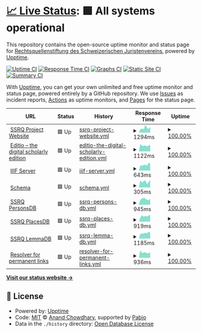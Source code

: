 # [📈 Live Status](https://status.ssrq-sds-fds.ch): <!--live status--> **🟩 All systems operational**

This repository contains the open-source uptime monitor and status page for [Rechtsquellenstiftung des Schweizerischen Juristenvereins](www.ssrq-sds-fds.ch), powered by [Upptime](https://github.com/upptime/upptime).

[![Uptime CI](https://github.com/SSRQ-SDS-FDS/ssrq-uptime/workflows/Uptime%20CI/badge.svg)](https://github.com/SSRQ-SDS-FDS/ssrq-uptime/actions?query=workflow%3A%22Uptime+CI%22)
[![Response Time CI](https://github.com/SSRQ-SDS-FDS/ssrq-uptime/workflows/Response%20Time%20CI/badge.svg)](https://github.com/SSRQ-SDS-FDS/ssrq-uptime/actions?query=workflow%3A%22Response+Time+CI%22)
[![Graphs CI](https://github.com/SSRQ-SDS-FDS/ssrq-uptime/workflows/Graphs%20CI/badge.svg)](https://github.com/SSRQ-SDS-FDS/ssrq-uptime/actions?query=workflow%3A%22Graphs+CI%22)
[![Static Site CI](https://github.com/SSRQ-SDS-FDS/ssrq-uptime/workflows/Static%20Site%20CI/badge.svg)](https://github.com/SSRQ-SDS-FDS/ssrq-uptime/actions?query=workflow%3A%22Static+Site+CI%22)
[![Summary CI](https://github.com/SSRQ-SDS-FDS/ssrq-uptime/workflows/Summary%20CI/badge.svg)](https://github.com/SSRQ-SDS-FDS/ssrq-uptime/actions?query=workflow%3A%22Summary+CI%22)

With [Upptime](https://upptime.js.org), you can get your own unlimited and free uptime monitor and status page, powered entirely by a GitHub repository. We use [Issues](https://github.com/SSRQ-SDS-FDS/ssrq-uptime/issues) as incident reports, [Actions](https://github.com/SSRQ-SDS-FDS/ssrq-uptime/actions) as uptime monitors, and [Pages](https://status.ssrq-sds-fds.ch) for the status page.

<!--start: status pages-->
<!-- This summary is generated by Upptime (https://github.com/upptime/upptime) -->
<!-- Do not edit this manually, your changes will be overwritten -->
<!-- prettier-ignore -->
| URL | Status | History | Response Time | Uptime |
| --- | ------ | ------- | ------------- | ------ |
| <img alt="" src="https://icons.duckduckgo.com/ip3/ssrq-sds-fds.ch.ico" height="13"> [SSRQ Project Website](http://ssrq-sds-fds.ch) | 🟩 Up | [ssrq-project-website.yml](https://github.com/SSRQ-SDS-FDS/ssrq-uptime/commits/HEAD/history/ssrq-project-website.yml) | <details><summary><img alt="Response time graph" src="./graphs/ssrq-project-website/response-time-week.png" height="20"> 1294ms</summary><br><a href="https://status.ssrq-sds-fds.ch/history/ssrq-project-website"><img alt="Response time 1547" src="https://img.shields.io/endpoint?url=https%3A%2F%2Fraw.githubusercontent.com%2FSSRQ-SDS-FDS%2Fssrq-uptime%2FHEAD%2Fapi%2Fssrq-project-website%2Fresponse-time.json"></a><br><a href="https://status.ssrq-sds-fds.ch/history/ssrq-project-website"><img alt="24-hour response time 1388" src="https://img.shields.io/endpoint?url=https%3A%2F%2Fraw.githubusercontent.com%2FSSRQ-SDS-FDS%2Fssrq-uptime%2FHEAD%2Fapi%2Fssrq-project-website%2Fresponse-time-day.json"></a><br><a href="https://status.ssrq-sds-fds.ch/history/ssrq-project-website"><img alt="7-day response time 1294" src="https://img.shields.io/endpoint?url=https%3A%2F%2Fraw.githubusercontent.com%2FSSRQ-SDS-FDS%2Fssrq-uptime%2FHEAD%2Fapi%2Fssrq-project-website%2Fresponse-time-week.json"></a><br><a href="https://status.ssrq-sds-fds.ch/history/ssrq-project-website"><img alt="30-day response time 1157" src="https://img.shields.io/endpoint?url=https%3A%2F%2Fraw.githubusercontent.com%2FSSRQ-SDS-FDS%2Fssrq-uptime%2FHEAD%2Fapi%2Fssrq-project-website%2Fresponse-time-month.json"></a><br><a href="https://status.ssrq-sds-fds.ch/history/ssrq-project-website"><img alt="1-year response time 1552" src="https://img.shields.io/endpoint?url=https%3A%2F%2Fraw.githubusercontent.com%2FSSRQ-SDS-FDS%2Fssrq-uptime%2FHEAD%2Fapi%2Fssrq-project-website%2Fresponse-time-year.json"></a></details> | <details><summary><a href="https://status.ssrq-sds-fds.ch/history/ssrq-project-website">100.00%</a></summary><a href="https://status.ssrq-sds-fds.ch/history/ssrq-project-website"><img alt="All-time uptime 99.56%" src="https://img.shields.io/endpoint?url=https%3A%2F%2Fraw.githubusercontent.com%2FSSRQ-SDS-FDS%2Fssrq-uptime%2FHEAD%2Fapi%2Fssrq-project-website%2Fuptime.json"></a><br><a href="https://status.ssrq-sds-fds.ch/history/ssrq-project-website"><img alt="24-hour uptime 100.00%" src="https://img.shields.io/endpoint?url=https%3A%2F%2Fraw.githubusercontent.com%2FSSRQ-SDS-FDS%2Fssrq-uptime%2FHEAD%2Fapi%2Fssrq-project-website%2Fuptime-day.json"></a><br><a href="https://status.ssrq-sds-fds.ch/history/ssrq-project-website"><img alt="7-day uptime 100.00%" src="https://img.shields.io/endpoint?url=https%3A%2F%2Fraw.githubusercontent.com%2FSSRQ-SDS-FDS%2Fssrq-uptime%2FHEAD%2Fapi%2Fssrq-project-website%2Fuptime-week.json"></a><br><a href="https://status.ssrq-sds-fds.ch/history/ssrq-project-website"><img alt="30-day uptime 100.00%" src="https://img.shields.io/endpoint?url=https%3A%2F%2Fraw.githubusercontent.com%2FSSRQ-SDS-FDS%2Fssrq-uptime%2FHEAD%2Fapi%2Fssrq-project-website%2Fuptime-month.json"></a><br><a href="https://status.ssrq-sds-fds.ch/history/ssrq-project-website"><img alt="1-year uptime 99.49%" src="https://img.shields.io/endpoint?url=https%3A%2F%2Fraw.githubusercontent.com%2FSSRQ-SDS-FDS%2Fssrq-uptime%2FHEAD%2Fapi%2Fssrq-project-website%2Fuptime-year.json"></a></details>
| <img alt="" src="https://icons.duckduckgo.com/ip3/editio.ssrq-online.ch.ico" height="13"> [Editio – the digital scholarly edition](https://editio.ssrq-online.ch) | 🟩 Up | [editio-the-digital-scholarly-edition.yml](https://github.com/SSRQ-SDS-FDS/ssrq-uptime/commits/HEAD/history/editio-the-digital-scholarly-edition.yml) | <details><summary><img alt="Response time graph" src="./graphs/editio-the-digital-scholarly-edition/response-time-week.png" height="20"> 1122ms</summary><br><a href="https://status.ssrq-sds-fds.ch/history/editio-the-digital-scholarly-edition"><img alt="Response time 1438" src="https://img.shields.io/endpoint?url=https%3A%2F%2Fraw.githubusercontent.com%2FSSRQ-SDS-FDS%2Fssrq-uptime%2FHEAD%2Fapi%2Feditio-the-digital-scholarly-edition%2Fresponse-time.json"></a><br><a href="https://status.ssrq-sds-fds.ch/history/editio-the-digital-scholarly-edition"><img alt="24-hour response time 1524" src="https://img.shields.io/endpoint?url=https%3A%2F%2Fraw.githubusercontent.com%2FSSRQ-SDS-FDS%2Fssrq-uptime%2FHEAD%2Fapi%2Feditio-the-digital-scholarly-edition%2Fresponse-time-day.json"></a><br><a href="https://status.ssrq-sds-fds.ch/history/editio-the-digital-scholarly-edition"><img alt="7-day response time 1122" src="https://img.shields.io/endpoint?url=https%3A%2F%2Fraw.githubusercontent.com%2FSSRQ-SDS-FDS%2Fssrq-uptime%2FHEAD%2Fapi%2Feditio-the-digital-scholarly-edition%2Fresponse-time-week.json"></a><br><a href="https://status.ssrq-sds-fds.ch/history/editio-the-digital-scholarly-edition"><img alt="30-day response time 1069" src="https://img.shields.io/endpoint?url=https%3A%2F%2Fraw.githubusercontent.com%2FSSRQ-SDS-FDS%2Fssrq-uptime%2FHEAD%2Fapi%2Feditio-the-digital-scholarly-edition%2Fresponse-time-month.json"></a><br><a href="https://status.ssrq-sds-fds.ch/history/editio-the-digital-scholarly-edition"><img alt="1-year response time 1341" src="https://img.shields.io/endpoint?url=https%3A%2F%2Fraw.githubusercontent.com%2FSSRQ-SDS-FDS%2Fssrq-uptime%2FHEAD%2Fapi%2Feditio-the-digital-scholarly-edition%2Fresponse-time-year.json"></a></details> | <details><summary><a href="https://status.ssrq-sds-fds.ch/history/editio-the-digital-scholarly-edition">100.00%</a></summary><a href="https://status.ssrq-sds-fds.ch/history/editio-the-digital-scholarly-edition"><img alt="All-time uptime 98.18%" src="https://img.shields.io/endpoint?url=https%3A%2F%2Fraw.githubusercontent.com%2FSSRQ-SDS-FDS%2Fssrq-uptime%2FHEAD%2Fapi%2Feditio-the-digital-scholarly-edition%2Fuptime.json"></a><br><a href="https://status.ssrq-sds-fds.ch/history/editio-the-digital-scholarly-edition"><img alt="24-hour uptime 100.00%" src="https://img.shields.io/endpoint?url=https%3A%2F%2Fraw.githubusercontent.com%2FSSRQ-SDS-FDS%2Fssrq-uptime%2FHEAD%2Fapi%2Feditio-the-digital-scholarly-edition%2Fuptime-day.json"></a><br><a href="https://status.ssrq-sds-fds.ch/history/editio-the-digital-scholarly-edition"><img alt="7-day uptime 100.00%" src="https://img.shields.io/endpoint?url=https%3A%2F%2Fraw.githubusercontent.com%2FSSRQ-SDS-FDS%2Fssrq-uptime%2FHEAD%2Fapi%2Feditio-the-digital-scholarly-edition%2Fuptime-week.json"></a><br><a href="https://status.ssrq-sds-fds.ch/history/editio-the-digital-scholarly-edition"><img alt="30-day uptime 100.00%" src="https://img.shields.io/endpoint?url=https%3A%2F%2Fraw.githubusercontent.com%2FSSRQ-SDS-FDS%2Fssrq-uptime%2FHEAD%2Fapi%2Feditio-the-digital-scholarly-edition%2Fuptime-month.json"></a><br><a href="https://status.ssrq-sds-fds.ch/history/editio-the-digital-scholarly-edition"><img alt="1-year uptime 97.90%" src="https://img.shields.io/endpoint?url=https%3A%2F%2Fraw.githubusercontent.com%2FSSRQ-SDS-FDS%2Fssrq-uptime%2FHEAD%2Fapi%2Feditio-the-digital-scholarly-edition%2Fuptime-year.json"></a></details>
| <img alt="" src="https://icons.duckduckgo.com/ip3/facsimiles.ssrq-sds-fds.ch.ico" height="13"> [IIIF Server](https://facsimiles.ssrq-sds-fds.ch/iiif/2/ADCO_BII_8_19_1r.ptif/info.json) | 🟩 Up | [iiif-server.yml](https://github.com/SSRQ-SDS-FDS/ssrq-uptime/commits/HEAD/history/iiif-server.yml) | <details><summary><img alt="Response time graph" src="./graphs/iiif-server/response-time-week.png" height="20"> 643ms</summary><br><a href="https://status.ssrq-sds-fds.ch/history/iiif-server"><img alt="Response time 589" src="https://img.shields.io/endpoint?url=https%3A%2F%2Fraw.githubusercontent.com%2FSSRQ-SDS-FDS%2Fssrq-uptime%2FHEAD%2Fapi%2Fiiif-server%2Fresponse-time.json"></a><br><a href="https://status.ssrq-sds-fds.ch/history/iiif-server"><img alt="24-hour response time 751" src="https://img.shields.io/endpoint?url=https%3A%2F%2Fraw.githubusercontent.com%2FSSRQ-SDS-FDS%2Fssrq-uptime%2FHEAD%2Fapi%2Fiiif-server%2Fresponse-time-day.json"></a><br><a href="https://status.ssrq-sds-fds.ch/history/iiif-server"><img alt="7-day response time 643" src="https://img.shields.io/endpoint?url=https%3A%2F%2Fraw.githubusercontent.com%2FSSRQ-SDS-FDS%2Fssrq-uptime%2FHEAD%2Fapi%2Fiiif-server%2Fresponse-time-week.json"></a><br><a href="https://status.ssrq-sds-fds.ch/history/iiif-server"><img alt="30-day response time 566" src="https://img.shields.io/endpoint?url=https%3A%2F%2Fraw.githubusercontent.com%2FSSRQ-SDS-FDS%2Fssrq-uptime%2FHEAD%2Fapi%2Fiiif-server%2Fresponse-time-month.json"></a><br><a href="https://status.ssrq-sds-fds.ch/history/iiif-server"><img alt="1-year response time 603" src="https://img.shields.io/endpoint?url=https%3A%2F%2Fraw.githubusercontent.com%2FSSRQ-SDS-FDS%2Fssrq-uptime%2FHEAD%2Fapi%2Fiiif-server%2Fresponse-time-year.json"></a></details> | <details><summary><a href="https://status.ssrq-sds-fds.ch/history/iiif-server">100.00%</a></summary><a href="https://status.ssrq-sds-fds.ch/history/iiif-server"><img alt="All-time uptime 99.94%" src="https://img.shields.io/endpoint?url=https%3A%2F%2Fraw.githubusercontent.com%2FSSRQ-SDS-FDS%2Fssrq-uptime%2FHEAD%2Fapi%2Fiiif-server%2Fuptime.json"></a><br><a href="https://status.ssrq-sds-fds.ch/history/iiif-server"><img alt="24-hour uptime 100.00%" src="https://img.shields.io/endpoint?url=https%3A%2F%2Fraw.githubusercontent.com%2FSSRQ-SDS-FDS%2Fssrq-uptime%2FHEAD%2Fapi%2Fiiif-server%2Fuptime-day.json"></a><br><a href="https://status.ssrq-sds-fds.ch/history/iiif-server"><img alt="7-day uptime 100.00%" src="https://img.shields.io/endpoint?url=https%3A%2F%2Fraw.githubusercontent.com%2FSSRQ-SDS-FDS%2Fssrq-uptime%2FHEAD%2Fapi%2Fiiif-server%2Fuptime-week.json"></a><br><a href="https://status.ssrq-sds-fds.ch/history/iiif-server"><img alt="30-day uptime 100.00%" src="https://img.shields.io/endpoint?url=https%3A%2F%2Fraw.githubusercontent.com%2FSSRQ-SDS-FDS%2Fssrq-uptime%2FHEAD%2Fapi%2Fiiif-server%2Fuptime-month.json"></a><br><a href="https://status.ssrq-sds-fds.ch/history/iiif-server"><img alt="1-year uptime 99.93%" src="https://img.shields.io/endpoint?url=https%3A%2F%2Fraw.githubusercontent.com%2FSSRQ-SDS-FDS%2Fssrq-uptime%2FHEAD%2Fapi%2Fiiif-server%2Fuptime-year.json"></a></details>
| <img alt="" src="https://icons.duckduckgo.com/ip3/schema.ssrq-sds-fds.ch.ico" height="13"> [Schema](https://schema.ssrq-sds-fds.ch/latest/) | 🟩 Up | [schema.yml](https://github.com/SSRQ-SDS-FDS/ssrq-uptime/commits/HEAD/history/schema.yml) | <details><summary><img alt="Response time graph" src="./graphs/schema/response-time-week.png" height="20"> 305ms</summary><br><a href="https://status.ssrq-sds-fds.ch/history/schema"><img alt="Response time 308" src="https://img.shields.io/endpoint?url=https%3A%2F%2Fraw.githubusercontent.com%2FSSRQ-SDS-FDS%2Fssrq-uptime%2FHEAD%2Fapi%2Fschema%2Fresponse-time.json"></a><br><a href="https://status.ssrq-sds-fds.ch/history/schema"><img alt="24-hour response time 325" src="https://img.shields.io/endpoint?url=https%3A%2F%2Fraw.githubusercontent.com%2FSSRQ-SDS-FDS%2Fssrq-uptime%2FHEAD%2Fapi%2Fschema%2Fresponse-time-day.json"></a><br><a href="https://status.ssrq-sds-fds.ch/history/schema"><img alt="7-day response time 305" src="https://img.shields.io/endpoint?url=https%3A%2F%2Fraw.githubusercontent.com%2FSSRQ-SDS-FDS%2Fssrq-uptime%2FHEAD%2Fapi%2Fschema%2Fresponse-time-week.json"></a><br><a href="https://status.ssrq-sds-fds.ch/history/schema"><img alt="30-day response time 340" src="https://img.shields.io/endpoint?url=https%3A%2F%2Fraw.githubusercontent.com%2FSSRQ-SDS-FDS%2Fssrq-uptime%2FHEAD%2Fapi%2Fschema%2Fresponse-time-month.json"></a><br><a href="https://status.ssrq-sds-fds.ch/history/schema"><img alt="1-year response time 317" src="https://img.shields.io/endpoint?url=https%3A%2F%2Fraw.githubusercontent.com%2FSSRQ-SDS-FDS%2Fssrq-uptime%2FHEAD%2Fapi%2Fschema%2Fresponse-time-year.json"></a></details> | <details><summary><a href="https://status.ssrq-sds-fds.ch/history/schema">100.00%</a></summary><a href="https://status.ssrq-sds-fds.ch/history/schema"><img alt="All-time uptime 100.00%" src="https://img.shields.io/endpoint?url=https%3A%2F%2Fraw.githubusercontent.com%2FSSRQ-SDS-FDS%2Fssrq-uptime%2FHEAD%2Fapi%2Fschema%2Fuptime.json"></a><br><a href="https://status.ssrq-sds-fds.ch/history/schema"><img alt="24-hour uptime 100.00%" src="https://img.shields.io/endpoint?url=https%3A%2F%2Fraw.githubusercontent.com%2FSSRQ-SDS-FDS%2Fssrq-uptime%2FHEAD%2Fapi%2Fschema%2Fuptime-day.json"></a><br><a href="https://status.ssrq-sds-fds.ch/history/schema"><img alt="7-day uptime 100.00%" src="https://img.shields.io/endpoint?url=https%3A%2F%2Fraw.githubusercontent.com%2FSSRQ-SDS-FDS%2Fssrq-uptime%2FHEAD%2Fapi%2Fschema%2Fuptime-week.json"></a><br><a href="https://status.ssrq-sds-fds.ch/history/schema"><img alt="30-day uptime 100.00%" src="https://img.shields.io/endpoint?url=https%3A%2F%2Fraw.githubusercontent.com%2FSSRQ-SDS-FDS%2Fssrq-uptime%2FHEAD%2Fapi%2Fschema%2Fuptime-month.json"></a><br><a href="https://status.ssrq-sds-fds.ch/history/schema"><img alt="1-year uptime 99.99%" src="https://img.shields.io/endpoint?url=https%3A%2F%2Fraw.githubusercontent.com%2FSSRQ-SDS-FDS%2Fssrq-uptime%2FHEAD%2Fapi%2Fschema%2Fuptime-year.json"></a></details>
| <img alt="" src="https://icons.duckduckgo.com/ip3/personae.ssrq-sds-fds.ch.ico" height="13"> [SSRQ PersonsDB](https://personae.ssrq-sds-fds.ch) | 🟩 Up | [ssrq-persons-db.yml](https://github.com/SSRQ-SDS-FDS/ssrq-uptime/commits/HEAD/history/ssrq-persons-db.yml) | <details><summary><img alt="Response time graph" src="./graphs/ssrq-persons-db/response-time-week.png" height="20"> 945ms</summary><br><a href="https://status.ssrq-sds-fds.ch/history/ssrq-persons-db"><img alt="Response time 1017" src="https://img.shields.io/endpoint?url=https%3A%2F%2Fraw.githubusercontent.com%2FSSRQ-SDS-FDS%2Fssrq-uptime%2FHEAD%2Fapi%2Fssrq-persons-db%2Fresponse-time.json"></a><br><a href="https://status.ssrq-sds-fds.ch/history/ssrq-persons-db"><img alt="24-hour response time 1136" src="https://img.shields.io/endpoint?url=https%3A%2F%2Fraw.githubusercontent.com%2FSSRQ-SDS-FDS%2Fssrq-uptime%2FHEAD%2Fapi%2Fssrq-persons-db%2Fresponse-time-day.json"></a><br><a href="https://status.ssrq-sds-fds.ch/history/ssrq-persons-db"><img alt="7-day response time 945" src="https://img.shields.io/endpoint?url=https%3A%2F%2Fraw.githubusercontent.com%2FSSRQ-SDS-FDS%2Fssrq-uptime%2FHEAD%2Fapi%2Fssrq-persons-db%2Fresponse-time-week.json"></a><br><a href="https://status.ssrq-sds-fds.ch/history/ssrq-persons-db"><img alt="30-day response time 911" src="https://img.shields.io/endpoint?url=https%3A%2F%2Fraw.githubusercontent.com%2FSSRQ-SDS-FDS%2Fssrq-uptime%2FHEAD%2Fapi%2Fssrq-persons-db%2Fresponse-time-month.json"></a><br><a href="https://status.ssrq-sds-fds.ch/history/ssrq-persons-db"><img alt="1-year response time 1020" src="https://img.shields.io/endpoint?url=https%3A%2F%2Fraw.githubusercontent.com%2FSSRQ-SDS-FDS%2Fssrq-uptime%2FHEAD%2Fapi%2Fssrq-persons-db%2Fresponse-time-year.json"></a></details> | <details><summary><a href="https://status.ssrq-sds-fds.ch/history/ssrq-persons-db">100.00%</a></summary><a href="https://status.ssrq-sds-fds.ch/history/ssrq-persons-db"><img alt="All-time uptime 96.26%" src="https://img.shields.io/endpoint?url=https%3A%2F%2Fraw.githubusercontent.com%2FSSRQ-SDS-FDS%2Fssrq-uptime%2FHEAD%2Fapi%2Fssrq-persons-db%2Fuptime.json"></a><br><a href="https://status.ssrq-sds-fds.ch/history/ssrq-persons-db"><img alt="24-hour uptime 100.00%" src="https://img.shields.io/endpoint?url=https%3A%2F%2Fraw.githubusercontent.com%2FSSRQ-SDS-FDS%2Fssrq-uptime%2FHEAD%2Fapi%2Fssrq-persons-db%2Fuptime-day.json"></a><br><a href="https://status.ssrq-sds-fds.ch/history/ssrq-persons-db"><img alt="7-day uptime 100.00%" src="https://img.shields.io/endpoint?url=https%3A%2F%2Fraw.githubusercontent.com%2FSSRQ-SDS-FDS%2Fssrq-uptime%2FHEAD%2Fapi%2Fssrq-persons-db%2Fuptime-week.json"></a><br><a href="https://status.ssrq-sds-fds.ch/history/ssrq-persons-db"><img alt="30-day uptime 97.74%" src="https://img.shields.io/endpoint?url=https%3A%2F%2Fraw.githubusercontent.com%2FSSRQ-SDS-FDS%2Fssrq-uptime%2FHEAD%2Fapi%2Fssrq-persons-db%2Fuptime-month.json"></a><br><a href="https://status.ssrq-sds-fds.ch/history/ssrq-persons-db"><img alt="1-year uptime 95.70%" src="https://img.shields.io/endpoint?url=https%3A%2F%2Fraw.githubusercontent.com%2FSSRQ-SDS-FDS%2Fssrq-uptime%2FHEAD%2Fapi%2Fssrq-persons-db%2Fuptime-year.json"></a></details>
| <img alt="" src="https://icons.duckduckgo.com/ip3/loci.ssrq-sds-fds.ch.ico" height="13"> [SSRQ PlacesDB](https://loci.ssrq-sds-fds.ch/search/search-form.xq) | 🟩 Up | [ssrq-places-db.yml](https://github.com/SSRQ-SDS-FDS/ssrq-uptime/commits/HEAD/history/ssrq-places-db.yml) | <details><summary><img alt="Response time graph" src="./graphs/ssrq-places-db/response-time-week.png" height="20"> 919ms</summary><br><a href="https://status.ssrq-sds-fds.ch/history/ssrq-places-db"><img alt="Response time 814" src="https://img.shields.io/endpoint?url=https%3A%2F%2Fraw.githubusercontent.com%2FSSRQ-SDS-FDS%2Fssrq-uptime%2FHEAD%2Fapi%2Fssrq-places-db%2Fresponse-time.json"></a><br><a href="https://status.ssrq-sds-fds.ch/history/ssrq-places-db"><img alt="24-hour response time 975" src="https://img.shields.io/endpoint?url=https%3A%2F%2Fraw.githubusercontent.com%2FSSRQ-SDS-FDS%2Fssrq-uptime%2FHEAD%2Fapi%2Fssrq-places-db%2Fresponse-time-day.json"></a><br><a href="https://status.ssrq-sds-fds.ch/history/ssrq-places-db"><img alt="7-day response time 919" src="https://img.shields.io/endpoint?url=https%3A%2F%2Fraw.githubusercontent.com%2FSSRQ-SDS-FDS%2Fssrq-uptime%2FHEAD%2Fapi%2Fssrq-places-db%2Fresponse-time-week.json"></a><br><a href="https://status.ssrq-sds-fds.ch/history/ssrq-places-db"><img alt="30-day response time 920" src="https://img.shields.io/endpoint?url=https%3A%2F%2Fraw.githubusercontent.com%2FSSRQ-SDS-FDS%2Fssrq-uptime%2FHEAD%2Fapi%2Fssrq-places-db%2Fresponse-time-month.json"></a><br><a href="https://status.ssrq-sds-fds.ch/history/ssrq-places-db"><img alt="1-year response time 868" src="https://img.shields.io/endpoint?url=https%3A%2F%2Fraw.githubusercontent.com%2FSSRQ-SDS-FDS%2Fssrq-uptime%2FHEAD%2Fapi%2Fssrq-places-db%2Fresponse-time-year.json"></a></details> | <details><summary><a href="https://status.ssrq-sds-fds.ch/history/ssrq-places-db">100.00%</a></summary><a href="https://status.ssrq-sds-fds.ch/history/ssrq-places-db"><img alt="All-time uptime 99.57%" src="https://img.shields.io/endpoint?url=https%3A%2F%2Fraw.githubusercontent.com%2FSSRQ-SDS-FDS%2Fssrq-uptime%2FHEAD%2Fapi%2Fssrq-places-db%2Fuptime.json"></a><br><a href="https://status.ssrq-sds-fds.ch/history/ssrq-places-db"><img alt="24-hour uptime 100.00%" src="https://img.shields.io/endpoint?url=https%3A%2F%2Fraw.githubusercontent.com%2FSSRQ-SDS-FDS%2Fssrq-uptime%2FHEAD%2Fapi%2Fssrq-places-db%2Fuptime-day.json"></a><br><a href="https://status.ssrq-sds-fds.ch/history/ssrq-places-db"><img alt="7-day uptime 100.00%" src="https://img.shields.io/endpoint?url=https%3A%2F%2Fraw.githubusercontent.com%2FSSRQ-SDS-FDS%2Fssrq-uptime%2FHEAD%2Fapi%2Fssrq-places-db%2Fuptime-week.json"></a><br><a href="https://status.ssrq-sds-fds.ch/history/ssrq-places-db"><img alt="30-day uptime 99.77%" src="https://img.shields.io/endpoint?url=https%3A%2F%2Fraw.githubusercontent.com%2FSSRQ-SDS-FDS%2Fssrq-uptime%2FHEAD%2Fapi%2Fssrq-places-db%2Fuptime-month.json"></a><br><a href="https://status.ssrq-sds-fds.ch/history/ssrq-places-db"><img alt="1-year uptime 99.50%" src="https://img.shields.io/endpoint?url=https%3A%2F%2Fraw.githubusercontent.com%2FSSRQ-SDS-FDS%2Fssrq-uptime%2FHEAD%2Fapi%2Fssrq-places-db%2Fuptime-year.json"></a></details>
| <img alt="" src="https://icons.duckduckgo.com/ip3/termini.ssrq-sds-fds.ch.ico" height="13"> [SSRQ LemmaDB](https://termini.ssrq-sds-fds.ch/search/search-form.xq) | 🟩 Up | [ssrq-lemma-db.yml](https://github.com/SSRQ-SDS-FDS/ssrq-uptime/commits/HEAD/history/ssrq-lemma-db.yml) | <details><summary><img alt="Response time graph" src="./graphs/ssrq-lemma-db/response-time-week.png" height="20"> 1185ms</summary><br><a href="https://status.ssrq-sds-fds.ch/history/ssrq-lemma-db"><img alt="Response time 1145" src="https://img.shields.io/endpoint?url=https%3A%2F%2Fraw.githubusercontent.com%2FSSRQ-SDS-FDS%2Fssrq-uptime%2FHEAD%2Fapi%2Fssrq-lemma-db%2Fresponse-time.json"></a><br><a href="https://status.ssrq-sds-fds.ch/history/ssrq-lemma-db"><img alt="24-hour response time 1266" src="https://img.shields.io/endpoint?url=https%3A%2F%2Fraw.githubusercontent.com%2FSSRQ-SDS-FDS%2Fssrq-uptime%2FHEAD%2Fapi%2Fssrq-lemma-db%2Fresponse-time-day.json"></a><br><a href="https://status.ssrq-sds-fds.ch/history/ssrq-lemma-db"><img alt="7-day response time 1185" src="https://img.shields.io/endpoint?url=https%3A%2F%2Fraw.githubusercontent.com%2FSSRQ-SDS-FDS%2Fssrq-uptime%2FHEAD%2Fapi%2Fssrq-lemma-db%2Fresponse-time-week.json"></a><br><a href="https://status.ssrq-sds-fds.ch/history/ssrq-lemma-db"><img alt="30-day response time 1161" src="https://img.shields.io/endpoint?url=https%3A%2F%2Fraw.githubusercontent.com%2FSSRQ-SDS-FDS%2Fssrq-uptime%2FHEAD%2Fapi%2Fssrq-lemma-db%2Fresponse-time-month.json"></a><br><a href="https://status.ssrq-sds-fds.ch/history/ssrq-lemma-db"><img alt="1-year response time 1213" src="https://img.shields.io/endpoint?url=https%3A%2F%2Fraw.githubusercontent.com%2FSSRQ-SDS-FDS%2Fssrq-uptime%2FHEAD%2Fapi%2Fssrq-lemma-db%2Fresponse-time-year.json"></a></details> | <details><summary><a href="https://status.ssrq-sds-fds.ch/history/ssrq-lemma-db">100.00%</a></summary><a href="https://status.ssrq-sds-fds.ch/history/ssrq-lemma-db"><img alt="All-time uptime 99.56%" src="https://img.shields.io/endpoint?url=https%3A%2F%2Fraw.githubusercontent.com%2FSSRQ-SDS-FDS%2Fssrq-uptime%2FHEAD%2Fapi%2Fssrq-lemma-db%2Fuptime.json"></a><br><a href="https://status.ssrq-sds-fds.ch/history/ssrq-lemma-db"><img alt="24-hour uptime 100.00%" src="https://img.shields.io/endpoint?url=https%3A%2F%2Fraw.githubusercontent.com%2FSSRQ-SDS-FDS%2Fssrq-uptime%2FHEAD%2Fapi%2Fssrq-lemma-db%2Fuptime-day.json"></a><br><a href="https://status.ssrq-sds-fds.ch/history/ssrq-lemma-db"><img alt="7-day uptime 100.00%" src="https://img.shields.io/endpoint?url=https%3A%2F%2Fraw.githubusercontent.com%2FSSRQ-SDS-FDS%2Fssrq-uptime%2FHEAD%2Fapi%2Fssrq-lemma-db%2Fuptime-week.json"></a><br><a href="https://status.ssrq-sds-fds.ch/history/ssrq-lemma-db"><img alt="30-day uptime 99.77%" src="https://img.shields.io/endpoint?url=https%3A%2F%2Fraw.githubusercontent.com%2FSSRQ-SDS-FDS%2Fssrq-uptime%2FHEAD%2Fapi%2Fssrq-lemma-db%2Fuptime-month.json"></a><br><a href="https://status.ssrq-sds-fds.ch/history/ssrq-lemma-db"><img alt="1-year uptime 99.49%" src="https://img.shields.io/endpoint?url=https%3A%2F%2Fraw.githubusercontent.com%2FSSRQ-SDS-FDS%2Fssrq-uptime%2FHEAD%2Fapi%2Fssrq-lemma-db%2Fuptime-year.json"></a></details>
| <img alt="" src="https://icons.duckduckgo.com/ip3/p.ssrq-sds-fds.ch.ico" height="13"> [Resolver for permanent links](https://p.ssrq-sds-fds.ch/loc123456) | 🟩 Up | [resolver-for-permanent-links.yml](https://github.com/SSRQ-SDS-FDS/ssrq-uptime/commits/HEAD/history/resolver-for-permanent-links.yml) | <details><summary><img alt="Response time graph" src="./graphs/resolver-for-permanent-links/response-time-week.png" height="20"> 936ms</summary><br><a href="https://status.ssrq-sds-fds.ch/history/resolver-for-permanent-links"><img alt="Response time 2007" src="https://img.shields.io/endpoint?url=https%3A%2F%2Fraw.githubusercontent.com%2FSSRQ-SDS-FDS%2Fssrq-uptime%2FHEAD%2Fapi%2Fresolver-for-permanent-links%2Fresponse-time.json"></a><br><a href="https://status.ssrq-sds-fds.ch/history/resolver-for-permanent-links"><img alt="24-hour response time 1094" src="https://img.shields.io/endpoint?url=https%3A%2F%2Fraw.githubusercontent.com%2FSSRQ-SDS-FDS%2Fssrq-uptime%2FHEAD%2Fapi%2Fresolver-for-permanent-links%2Fresponse-time-day.json"></a><br><a href="https://status.ssrq-sds-fds.ch/history/resolver-for-permanent-links"><img alt="7-day response time 936" src="https://img.shields.io/endpoint?url=https%3A%2F%2Fraw.githubusercontent.com%2FSSRQ-SDS-FDS%2Fssrq-uptime%2FHEAD%2Fapi%2Fresolver-for-permanent-links%2Fresponse-time-week.json"></a><br><a href="https://status.ssrq-sds-fds.ch/history/resolver-for-permanent-links"><img alt="30-day response time 1891" src="https://img.shields.io/endpoint?url=https%3A%2F%2Fraw.githubusercontent.com%2FSSRQ-SDS-FDS%2Fssrq-uptime%2FHEAD%2Fapi%2Fresolver-for-permanent-links%2Fresponse-time-month.json"></a><br><a href="https://status.ssrq-sds-fds.ch/history/resolver-for-permanent-links"><img alt="1-year response time 2007" src="https://img.shields.io/endpoint?url=https%3A%2F%2Fraw.githubusercontent.com%2FSSRQ-SDS-FDS%2Fssrq-uptime%2FHEAD%2Fapi%2Fresolver-for-permanent-links%2Fresponse-time-year.json"></a></details> | <details><summary><a href="https://status.ssrq-sds-fds.ch/history/resolver-for-permanent-links">100.00%</a></summary><a href="https://status.ssrq-sds-fds.ch/history/resolver-for-permanent-links"><img alt="All-time uptime 99.29%" src="https://img.shields.io/endpoint?url=https%3A%2F%2Fraw.githubusercontent.com%2FSSRQ-SDS-FDS%2Fssrq-uptime%2FHEAD%2Fapi%2Fresolver-for-permanent-links%2Fuptime.json"></a><br><a href="https://status.ssrq-sds-fds.ch/history/resolver-for-permanent-links"><img alt="24-hour uptime 100.00%" src="https://img.shields.io/endpoint?url=https%3A%2F%2Fraw.githubusercontent.com%2FSSRQ-SDS-FDS%2Fssrq-uptime%2FHEAD%2Fapi%2Fresolver-for-permanent-links%2Fuptime-day.json"></a><br><a href="https://status.ssrq-sds-fds.ch/history/resolver-for-permanent-links"><img alt="7-day uptime 100.00%" src="https://img.shields.io/endpoint?url=https%3A%2F%2Fraw.githubusercontent.com%2FSSRQ-SDS-FDS%2Fssrq-uptime%2FHEAD%2Fapi%2Fresolver-for-permanent-links%2Fuptime-week.json"></a><br><a href="https://status.ssrq-sds-fds.ch/history/resolver-for-permanent-links"><img alt="30-day uptime 97.54%" src="https://img.shields.io/endpoint?url=https%3A%2F%2Fraw.githubusercontent.com%2FSSRQ-SDS-FDS%2Fssrq-uptime%2FHEAD%2Fapi%2Fresolver-for-permanent-links%2Fuptime-month.json"></a><br><a href="https://status.ssrq-sds-fds.ch/history/resolver-for-permanent-links"><img alt="1-year uptime 99.29%" src="https://img.shields.io/endpoint?url=https%3A%2F%2Fraw.githubusercontent.com%2FSSRQ-SDS-FDS%2Fssrq-uptime%2FHEAD%2Fapi%2Fresolver-for-permanent-links%2Fuptime-year.json"></a></details>

<!--end: status pages-->

[**Visit our status website →**](https://status.ssrq-sds-fds.ch)

## 📄 License

- Powered by: [Upptime](https://github.com/upptime/upptime)
- Code: [MIT](./LICENSE) © [Anand Chowdhary](https://anandchowdhary.com), supported by [Pabio](https://pabio.com)
- Data in the `./history` directory: [Open Database License](https://opendatacommons.org/licenses/odbl/1-0/)
